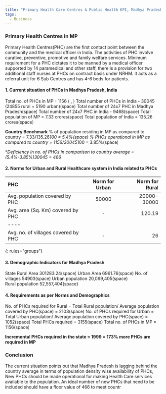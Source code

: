 ```yaml
---
title: "Primary Health Care Centres & Public Health KPI, Madhya Pradesh, India"
tags:
  - Business
---
```

### Primary Health Centres in MP 

Primary Health Centres(PHC) are the first contact point between the community and the medical officer in India. The activities of PHC involve curative, preventive, promotive and family welfare services. 
Minimum requirement for a PHC dictates it to be manned by a medical officer supported by 14 paramedical and other staff, there is a provision for two additional staff nurses at PHCs on contract basis under NRHM. It acts as a referral unit for 6 Sub Centres and has 4-6 beds for patients. 

#### 1. Current situation of PHCs in Madhya Pradesh, India 

Total no. of PHCs in MP - 1156 ( , )
Total number of PHCs in India - 30045 (24855 rural + 5190 urban)(space)
Total number of 24x7 PHC in Madhya Pradesh(space) 
Total number of 24x7 PHC in India - 9468(space)
Total population of MP = 7.33 crores(space) 
Total population of India = 135.26 crores(space) 

**Country Benchmark**
% of population residing in MP as compared to country = 7.33/135.26*100 = 5.4%(space)
% PHCs operational in MP as compared to country = 1156/30045*100 = 3.85%(space)

**Deficiency in no. of PHCs in comparison to country average = (5.4%-3.85%)*30045 = 466**

#### 2. Norms for Urban and Rural Healthcare system in India related to PHCs

| PHC                                | Norm for Urban | Norm for Rural |
|:-----------------------------------|:--------------:|---------------:|
| Avg. population covered by PHC     |      50000     |  20000-30000   |
| Avg. area (Sq. Km) covered by PHC  |        -       |     120.19     |
|----
| Avg. no. of villages covered by PHC|        -       |       26       |
{: rules="groups"}

#### 3. Demographic Indicators for Madhya Pradesh

State	Rural Area	301283.24(space)
Urban Area	        6961.76(space)
No. of villages	      	54903(space)
Urban population      	20,069,405(space)	
Rural population      	52,557,404(space)

#### 4. Requirements as per Norms and Demographics

No. of PHCs required for Rural    = Total Rural population/ Average population covered by PHC(space)
				  = 2103(space)
No. of PHCs required for Urban    = Total Urban population/ Average population covered by PHC(space)
				  = 1052(space)
Total PHCs required 		  = 3155(space)
Total no. of PHCs in MP           = 1156(space)

**Incremental PHCs required in the state = 1999 = 173% more PHCs are required in MP**   

### Conclusion
The current situation points out that Madhya Pradesh is lagging behind the country average in terms of population density wise availability of PHCs, New PHCs should be made operational for making Health Care services available to the population. An ideal number of new PHCs that need to be included should have a floor value of 466 to meet countr
